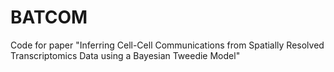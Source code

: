 # BATCOM
Code for paper "Inferring Cell-Cell Communications from Spatially Resolved Transcriptomics Data using a Bayesian Tweedie Model"
